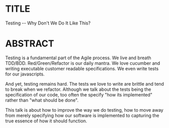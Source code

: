 # TITLE

Testing -- Why Don't We Do It Like This?

# ABSTRACT

Testing is a fundamental part of the Agile process.  We live and
breath TDD/BDD. Red/Green/Refactor is our daily mantra.  We love
cucumber and writing executable customer readable specifications.  We
even write tests for our javascripts.

And yet, testing remains hard.  The tests we love to write are brittle
and tend to break when we refactor.  Although we talk about the tests
being the specification of our code, too often the specify "how its
implemented" rather than "what should be done".

This talk is about how to improve the way we do testing, how to move
away from merely specifying how our software is implemented to capturing
the true essence of how it should function.
